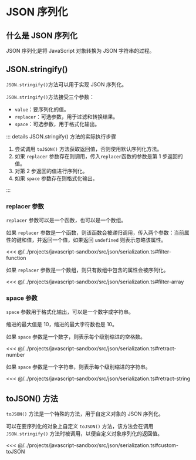 # JSON 序列化

## 什么是 JSON 序列化

JSON 序列化是将 JavaScript 对象转换为 JSON 字符串的过程。

## JSON.stringify()

`JSON.stringify()`方法可以用于实现 JSON 序列化。

`JSON.stringify()`方法接受三个参数：

- `value`：要序列化的值。
- `replacer`：可选参数，用于过滤和转换结果。
- `space`：可选参数，用于格式化输出。

::: details JSON.stringify() 方法的实际执行步骤

1. 尝试调用 `toJSON()` 方法获取返回值，否则使用默认序列化方法。
2. 如果 `replacer` 参数存在则调用，传入`replacer`函数的参数是第 1 步返回的值。
3. 对第 2 步返回的值进行序列化。
4. 如果 `space` 参数存在则格式化输出。

:::

### replacer 参数

`replacer` 参数可以是一个函数，也可以是一个数组。

如果 `replacer` 参数是一个函数，则该函数会被递归调用，传入两个参数：当前属性的键和值，并返回一个值，如果返回 `undefined` 则表示忽略该属性。

<<< @/../projects/javascript-sandbox/src/json/serialization.ts#filter-function

如果 `replacer` 参数是一个数组，则只有数组中包含的属性会被序列化。

<<< @/../projects/javascript-sandbox/src/json/serialization.ts#filter-array

### space 参数

`space` 参数用于格式化输出，可以是一个数字或字符串。

缩进的最大值是 10，缩进的最大字符数也是 10。

如果 `space` 参数是一个数字，则表示每个级别缩进的空格数。

<<< @/../projects/javascript-sandbox/src/json/serialization.ts#retract-number

如果 `space` 参数是一个字符串，则表示每个级别缩进的字符串。

<<< @/../projects/javascript-sandbox/src/json/serialization.ts#retract-string

## toJSON() 方法

`toJSON()` 方法是一个特殊的方法，用于自定义对象的 JSON 序列化。

可以在要序列化的对象上自定义 `toJSON()` 方法，该方法会在调用 `JSON.stringify()` 方法时被调用，以便自定义对象序列化的返回值。

<<< @/../projects/javascript-sandbox/src/json/serialization.ts#custom-toJSON
